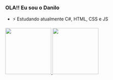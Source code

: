 ### OLA!! Eu sou o Danilo


- ⚡ Estudando atualmente C#, HTML, CSS e JS

<div>
  <a href="https://github.com/1SHAD0W1">
  <img height="145m" src="https://github-readme-stats.vercel.app/api?username=DaniloSW0&show_icons=true&theme=midnight-purple&include_all_commits=true&count_private=true"/>
  <img height="145m" src="https://github-readme-stats.vercel.app/api/top-langs/?username=DaniloSW0&layout=compact&langs_count=7&theme=midnight-purple"/>
</div>
